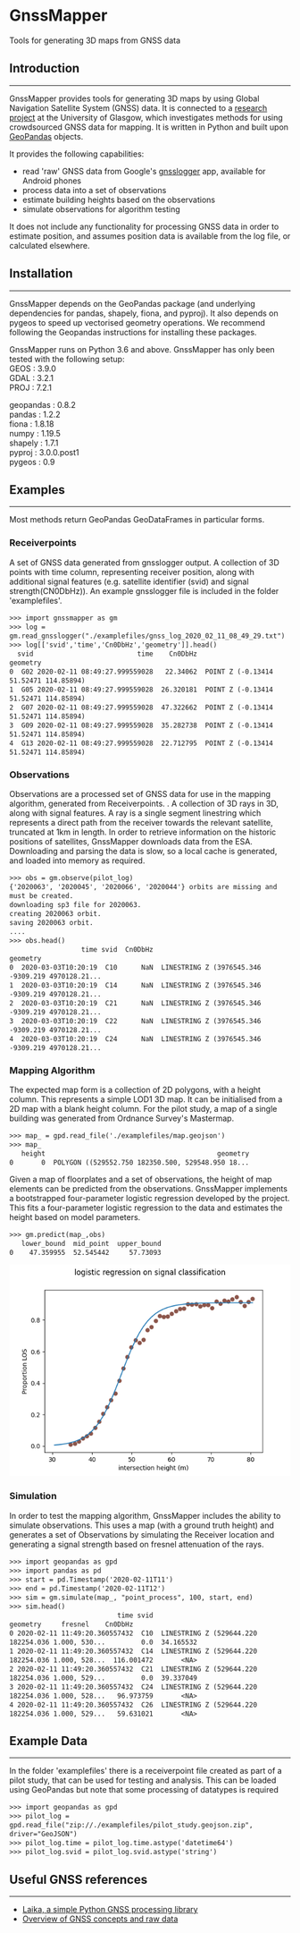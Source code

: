 # **GnssMapper**

Tools for generating 3D maps from GNSS data

## Introduction
-----------
GnssMapper provides tools for generating 3D maps by using Global Navigation Satellite System (GNSS) data. It is connected to a [research project](https://indicative-data-science.github.io/IDS/) at the University of Glasgow, which investigates methods for using crowdsourced GNSS data for mapping. It is written in Python and built upon [GeoPandas](https://geopandas.org) objects.

It provides the following capabilities:
- read 'raw' GNSS data from Google's [gnsslogger](https://github.com/google/gps-measurement-tools) app, available for Android phones
- process data into a set of observations
- estimate building heights based on the observations
- simulate observations for algorithm testing

It does not include any functionality for processing GNSS data in order to estimate position, and assumes position data is available from the log file, or calculated elsewhere. 

## Installation
-------
GnssMapper depends on the GeoPandas package (and underlying dependencies for pandas, shapely, fiona, and pyproj). It also depends on pygeos to speed up vectorised geometry operations. We recommend following the Geopandas instructions for installing these packages.

GnssMapper runs on Python 3.6 and above. GnssMapper has only been tested with the following setup:  
GEOS       : 3.9.0  
GDAL       : 3.2.1  
PROJ       : 7.2.1  
  
geopandas  : 0.8.2  
pandas     : 1.2.2  
fiona      : 1.8.18  
numpy      : 1.19.5  
shapely    : 1.7.1  
pyproj     : 3.0.0.post1  
pygeos     : 0.9  


## Examples
--------
Most methods return GeoPandas GeoDataFrames in particular forms.


### Receiverpoints

A set of GNSS data generated from gnsslogger output. A collection of 3D points with time column, representing receiver position, along with additional signal features (e.g. satellite identifier (svid) and signal strength(CN0DbHz)). An example gnsslogger file is included in the folder 'examplefiles'.

    >>> import gnssmapper as gm
    >>> log = gm.read_gnsslogger("./examplefiles/gnss_log_2020_02_11_08_49_29.txt")
    >>> log[['svid','time','Cn0DbHz','geometry']].head()
      svid                          time    Cn0DbHz                               geometry
    0  G02 2020-02-11 08:49:27.999559028   22.34062  POINT Z (-0.13414 51.52471 114.85894)
    1  G05 2020-02-11 08:49:27.999559028  26.320181  POINT Z (-0.13414 51.52471 114.85894)
    2  G07 2020-02-11 08:49:27.999559028  47.322662  POINT Z (-0.13414 51.52471 114.85894)
    3  G09 2020-02-11 08:49:27.999559028  35.282738  POINT Z (-0.13414 51.52471 114.85894)
    4  G13 2020-02-11 08:49:27.999559028  22.712795  POINT Z (-0.13414 51.52471 114.85894)

### Observations
Observations are a processed set of GNSS data for use in the mapping algorithm, generated from Receiverpoints. . A collection of 3D rays in 3D, along with signal features. A ray is a single segment linestring which represents a direct path from the receiver towards the relevant satellite, truncated at 1km in length. In order to retrieve information on the historic positions of satellites, GnssMapper downloads data from the ESA. Downloading and parsing the data is slow, so a local cache is generated, and loaded into memory as required.  

    >>> obs = gm.observe(pilot_log)
    {'2020063', '2020045', '2020066', '2020044'} orbits are missing and must be created.
    downloading sp3 file for 2020063.
    creating 2020063 orbit.
    saving 2020063 orbit.
    ....
    >>> obs.head()
                      time svid  Cn0DbHz                                           geometry
    0  2020-03-03T10:20:19  C10      NaN  LINESTRING Z (3976545.346 -9309.219 4970128.21...
    1  2020-03-03T10:20:19  C14      NaN  LINESTRING Z (3976545.346 -9309.219 4970128.21...
    2  2020-03-03T10:20:19  C21      NaN  LINESTRING Z (3976545.346 -9309.219 4970128.21...
    3  2020-03-03T10:20:19  C22      NaN  LINESTRING Z (3976545.346 -9309.219 4970128.21...
    4  2020-03-03T10:20:19  C24      NaN  LINESTRING Z (3976545.346 -9309.219 4970128.21...

### Mapping Algorithm
The expected map form is a collection of 2D polygons, with a height column. This represents a simple LOD1 3D map. It can be initialised from a 2D map with a blank height column. For the pilot study, a map of a single building was generated from Ordnance Survey's Mastermap.   

    >>> map_ = gpd.read_file('./examplefiles/map.geojson')
    >>> map_
       height                                           geometry
    0       0  POLYGON ((529552.750 182350.500, 529548.950 18...

Given a map of floorplates and a set of observations, the height of map elements can be predicted from the observations. GnssMapper implements a bootstrapped four-parameter logistic regression developed by the project. This fits a four-parameter logistic regression to the data and estimates the height based on model parameters.

    >>> gm.predict(map_,obs)
       lower_bound  mid_point  upper_bound
    0    47.359955  52.545442     57.73093

![Example 1](docs/fit.png)

### Simulation
In order to test the mapping algorithm, GnssMapper includes the ability to simulate observations. This uses a map (with a ground truth height) and generates a set of Observations by simulating the Receiver location and generating a signal strength based on fresnel attenuation of the rays. 

    >>> import geopandas as gpd
    >>> import pandas as pd
    >>> start = pd.Timestamp('2020-02-11T11')
    >>> end = pd.Timestamp('2020-02-11T12')
    >>> sim = gm.simulate(map_, "point_process", 100, start, end)
    >>> sim.head()
                               time svid                                           geometry     fresnel    Cn0DbHz
    0 2020-02-11 11:49:20.360557432  C10  LINESTRING Z (529644.220 182254.036 1.000, 530...         0.0  34.165532
    1 2020-02-11 11:49:20.360557432  C14  LINESTRING Z (529644.220 182254.036 1.000, 528...  116.001472       <NA>
    2 2020-02-11 11:49:20.360557432  C21  LINESTRING Z (529644.220 182254.036 1.000, 529...         0.0  39.337049
    3 2020-02-11 11:49:20.360557432  C24  LINESTRING Z (529644.220 182254.036 1.000, 528...   96.973759       <NA>
    4 2020-02-11 11:49:20.360557432  C26  LINESTRING Z (529644.220 182254.036 1.000, 529...   59.631021       <NA>

## Example Data
----------
In the folder 'examplefiles' there is a receiverpoint file created as part of a pilot study, that can be used for testing and analysis. This can be loaded using GeoPandas but note that some processing of datatypes is required

    >>> import geopandas as gpd
    >>> pilot_log = gpd.read_file("zip://./examplefiles/pilot_study.geojson.zip", driver="GeoJSON")
    >>> pilot_log.time = pilot_log.time.astype('datetime64')
    >>> pilot_log.svid = pilot_log.svid.astype('string')

## Useful GNSS references
--------
- [Laika, a simple Python GNSS processing library](https://github.com/commaai/laika)
- [Overview of GNSS concepts and raw data](https://www.gsa.europa.eu/system/files/reports/gnss_raw_measurement_web_0.pdf)










